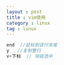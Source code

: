 ```yaml
---
layout : post
title : vim使用
category : linux
tag : linux
---
```


```javascript
end  //鼠标到该行末尾
y   //复制整行
v+下标  // 块级选中
```







